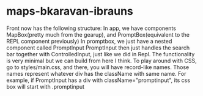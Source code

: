 # maps-bkaravan-ibrauns

Front now has the following structure:
In app, we have components MapBox(pretty much from the gearup),
and PromptBox(equivalent to the REPL component previously)
In promptbox, we just have a nested component called PromptInput
PromptInput then just handles the search bar together with
ControlledInput, just like we did in Repl. The functionality is
very minimal but we can build from here I think. To play around
with CSS, go to styles/main.css, and there, you will have record-like names. Those names represent whatever div has the className with same name. For example, if PromptInput has a div with className="promptinput", its css box will start with .promptinput
